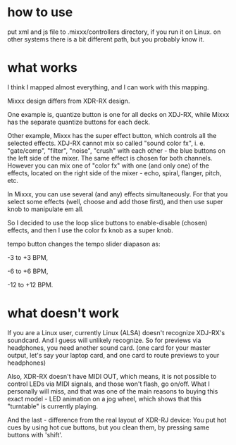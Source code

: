 how to use
==========

put xml and js file to .mixxx/controllers directory, if you run it on Linux.
on other systems there is a bit different path, but you probably know it.

what works
==========

I think I mapped almost everything, and I can work with this mapping.

Mixxx design differs from XDR-RX design.

One example is, quantize button is one for all decks on XDJ-RX, while Mixxx has the separate quantize buttons for each deck.

Other example, Mixxx has the super effect button, which controls all the selected effects.
XDJ-RX cannot mix so called "sound color fx", i. e. "gate/comp", "filter", "noise", "crush" with each other - the blue buttons on the left side of the mixer. The same effect is chosen for both channels.
However you can mix one of "color fx" with one (and only one) of the effects, located on the right side of the mixer - echo, spiral, flanger, pitch, etc.

In Mixxx, you can use several (and any) effects simultaneously. For that you select some effects (well, choose and add those first), and then use super knob to manipulate em all.

So I decided to use the loop slice buttons to enable-disable (chosen) effects, and then I use the color fx knob as a super knob.

tempo button changes the tempo slider diapason as:

-3 to +3 BPM, 

-6 to +6 BPM,

-12 to +12 BPM.

what doesn't work
=================

If you are a Linux user, currently Linux (ALSA) doesn't recognize XDJ-RX's soundcard. And I guess will unlikely recognize.
So for previews via headphones, you need another sound card. (one card for your master output, let's say your laptop card, and one card to route previews to your headphones)

Also, XDR-RX doesn't have MIDI OUT, which means, it is not possible to control LEDs via MIDI signals, and those won't flash, go on/off. What I personally will miss, and that was one of the main reasons to buying this exact model - LED animation on a jog wheel, which shows that this "turntable" is currently playing.

And the last - difference from the real layout of XDR-RJ device:
You put hot cues by using hot cue buttons, but you clean them, by pressing same buttons with 'shift'.
